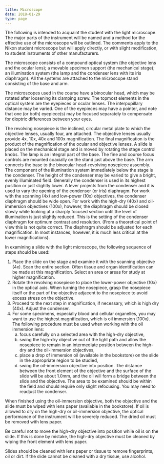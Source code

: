 ```yaml
---
title: Microscope
date: 2018-01-29
type: page
---
```

<div class="pagecontentbody">
<p>The following is intended to acquaint the student with the light microscope. The major parts of the instrument will be named and a method for the effective use of the microscope will be outlined. The comments apply to the Nikon student microscope but will apply directly, or with slight modification, to student instruments of other manufacturers.</p>

<p>The microscope consists of a compound optical system (the objective lens and the ocular lens); a movable specimen support (the mechanical stage); an illumination system (the lamp and the condenser lens with its iris diaphragm). All the systems are attached to the microscope stand consisting of the base and arm.</p>

<p>The microscopes used in the course have a binocular head, which may be rotated after loosening its clamping screw. The topmost elements in the optical system are the eyepieces or ocular lenses. The interpupillary distance may be varied. One of the eyepieces may have a pointer, and note that one (or both) eyepiece(s) may be focused separately to compensate for dioptric differences between your eyes.</p>

<p>The revolving nosepiece is the inclined, circular metal plate to which the objective lenses, usually four, are attached. The objective lenses usually provide 4x, 10x, 40x and 100x magnification. The final magnification is the product of the magnification of the ocular and objective lenses. A slide is placed on the mechanical stage and is moved by rotating the stage control knobs. The lamp is an integral part of the base. The fine and course focus controls are mounted coaxially on the stand just above the base. The arm connects the base to the binocular head-revolving nosepiece assembly. The component of the illumination system immediately below the stage is the condenser. The height of the condenser may be varied to give a bright, evenly illuminated field. Generally the condenser is used in its highest position or just slightly lower. A lever projects from the condenser and it is used to vary the opening of the condenser (or iris) diaphragm. For work with the scanning (4x) and low-power (10x) objectives, the condenser diaphragm should be wide open. For work with the high-dry (40x) and oil-immersion objectives (100x), however, the diaphragm should be closed slowly while looking at a sharply focused section until the level of illumination is just slightly reduced. This is the setting of the condenser diaphragm for optimum contrast and resolution. (From a theoretical point of view this is not quite correct. The diaphragm should be adjusted for each magnification. In most instances, however, it is much less critical at the lower magnifications).</p>

<p>In examining a slide with the light microscope, the following sequence of steps should be used:</p>


<ol>
<li>Place the slide on the stage and examine it with the scanning objective (4x). Scan the entire section. Often tissue and organ identification can be made at this magnification. Select an area or areas for study at higher magnification.</li>
<li>Rotate the revolving nosepiece to place the lower-power objective (10x) in the optical axis. When turning the nosepiece, grasp the nosepiece itself or the part of the objective adjacent to the nosepiece to avoid excess stress on the objective.</li>
<li>Proceed to the next step in magnification, if necessary, which is high dry (40x). Adjust the condenser.</li>
<li>For some specimens, especially blood and cellular organelles, you may want to use the highest magnification, which is oil immersion (100x). The following procedure must be used when working with the oil immersion lens:
<ol>
<li style="list-style-type:lower-alpha">focus carefully on a selected area with the high-dry objective,</li>
<li style="list-style-type:lower-alpha">swing the high-dry objective out of the light path and allow the nosepiece to remain in an intermediate position between the high-dry and the oil-immersion objectives,</li>
<li style="list-style-type:lower-alpha">place a drop of immersion oil (available in the bookstore) on the slide in the appropriate region to be studied,</li>
<li style="list-style-type:lower-alpha">swing the oil-immersion objective into position. The distance between the front element of the objective and the surface of the slide will be about 1.0mm, and the oil will form a bridge between the slide and the objective. The area to be examined should be within the field and should require only slight refocusing. You may need to readjust the condenser.</li>
</ol>
</li>
</ol>



<p>When finished using the oil-immersion objective, both the objective and the slide must be wiped with lens paper (available in the bookstore). If oil is allowed to dry on the high-dry or oil-immersion objective, the optical performance of the instrument will be severely reduced. The dried oil must be removed with lens paper.</p>

<p>Be careful not to move the high-dry objective into position while oil is on the slide. If this is done by mistake, the high-dry objective must be cleaned by wiping the front element with lens paper.</p>

<p>Slides should be cleaned with lens paper or tissue to remove fingerprints, oil or dirt. If the slide cannot be cleaned with a dry tissue, use alcohol. </p>
					</div>
